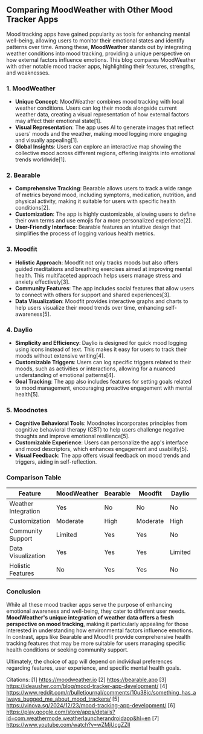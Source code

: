 ## Comparing MoodWeather with Other Mood Tracker Apps

Mood tracking apps have gained popularity as tools for enhancing mental well-being, allowing users to monitor their emotional states and identify patterns over time. Among these, **MoodWeather** stands out by integrating weather conditions into mood tracking, providing a unique perspective on how external factors influence emotions. This blog compares MoodWeather with other notable mood tracker apps, highlighting their features, strengths, and weaknesses.

### **1. MoodWeather**

- **Unique Concept**: MoodWeather combines mood tracking with local weather conditions. Users can log their moods alongside current weather data, creating a visual representation of how external factors may affect their emotional state[1].
- **Visual Representation**: The app uses AI to generate images that reflect users' moods and the weather, making mood logging more engaging and visually appealing[1].
- **Global Insights**: Users can explore an interactive map showing the collective mood across different regions, offering insights into emotional trends worldwide[1].

### **2. Bearable**

- **Comprehensive Tracking**: Bearable allows users to track a wide range of metrics beyond mood, including symptoms, medication, nutrition, and physical activity, making it suitable for users with specific health conditions[2].
- **Customization**: The app is highly customizable, allowing users to define their own terms and use emojis for a more personalized experience[2].
- **User-Friendly Interface**: Bearable features an intuitive design that simplifies the process of logging various health metrics.

### **3. Moodfit**

- **Holistic Approach**: Moodfit not only tracks moods but also offers guided meditations and breathing exercises aimed at improving mental health. This multifaceted approach helps users manage stress and anxiety effectively[3].
- **Community Features**: The app includes social features that allow users to connect with others for support and shared experiences[3].
- **Data Visualization**: Moodfit provides interactive graphs and charts to help users visualize their mood trends over time, enhancing self-awareness[5].

### **4. Daylio**

- **Simplicity and Efficiency**: Daylio is designed for quick mood logging using icons instead of text. This makes it easy for users to track their moods without extensive writing[4].
- **Customizable Triggers**: Users can log specific triggers related to their moods, such as activities or interactions, allowing for a nuanced understanding of emotional patterns[4].
- **Goal Tracking**: The app also includes features for setting goals related to mood management, encouraging proactive engagement with mental health[5].

### **5. Moodnotes**

- **Cognitive Behavioral Tools**: Moodnotes incorporates principles from cognitive behavioral therapy (CBT) to help users challenge negative thoughts and improve emotional resilience[5].
- **Customizable Experience**: Users can personalize the app's interface and mood descriptors, which enhances engagement and usability[5].
- **Visual Feedback**: The app offers visual feedback on mood trends and triggers, aiding in self-reflection.

### **Comparison Table**

| Feature                  | MoodWeather         | Bearable                | Moodfit                | Daylio                | Moodnotes            |
|--------------------------|---------------------|-------------------------|------------------------|-----------------------|----------------------|
| Weather Integration       | Yes                 | No                      | No                     | No                    | No                   |
| Customization             | Moderate            | High                    | Moderate               | High                  | High                 |
| Community Support         | Limited             | Yes                     | Yes                    | No                    | No                   |
| Data Visualization        | Yes                 | Yes                     | Yes                    | Limited               | Yes                  |
| Holistic Features         | No                  | Yes                     | Yes                    | No                    | Yes                  |

### Conclusion

While all these mood tracker apps serve the purpose of enhancing emotional awareness and well-being, they cater to different user needs. **MoodWeather's unique integration of weather data offers a fresh perspective on mood tracking**, making it particularly appealing for those interested in understanding how environmental factors influence emotions. In contrast, apps like Bearable and Moodfit provide comprehensive health tracking features that may be more suitable for users managing specific health conditions or seeking community support.

Ultimately, the choice of app will depend on individual preferences regarding features, user experience, and specific mental health goals.

Citations:
[1] https://moodweather.io
[2] https://bearable.app
[3] https://ideausher.com/blog/mood-tracker-app-development/
[4] https://www.reddit.com/r/bulletjournal/comments/10u38jc/something_has_always_bugged_me_about_mood_trackers/
[5] https://vinova.sg/2024/12/23/mood-tracking-app-development/
[6] https://play.google.com/store/apps/details?id=com.weathermode.weatherlauncherandroidapp&hl=en
[7] https://www.youtube.com/watch?v=wZMjUcgZZlI
